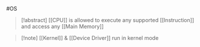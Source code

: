 #OS 
>[!abstract] [[CPU]] is allowed to execute any supported [[Instruction]] and access any [[Main Memory]]

>[!note] [[Kernel]] & [[Device Driver]] run in kernel mode
